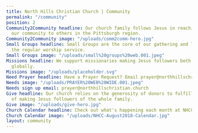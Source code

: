 ```yaml
---
title: North Hills Christian Church | Community
permalink: "/community"
position: 2
Community2Community headline: Our church family follows Jesus in reaching out from
  our community to others in the Pittsburgh region.
Community2Community image: "/uploads/comm2comm-hero.jpg"
Small Groups headline: Small Groups are the core of our gathering and learning outside
  the regular worship service.
Small Groups image: "/uploads/small%20groups%20web.001.jpeg"
Missions headline: We support missionaries making Jesus followers both locally and
  globally.
Missions image: "/uploads/placeholder.svg"
Need Prayer headline: Have a Prayer Request? Email prayer@northhillschristian.church
Needs image: "/uploads/PRAYER%20WEB%20WIDE.001.jpeg"
Needs sign up email: prayer@northhillschristian.church
Give headline: Our church relies on the generosity of donors to fulfill the mission
  of making Jesus followers of the whole family.
Give image: "/uploads/give-hero.jpg"
Church Calendar headline: Check out what's happening each month at NHCC.
Church Calendar image: "/uploads/NHCC-August2018-Calendar.jpg"
layout: community
---
```


